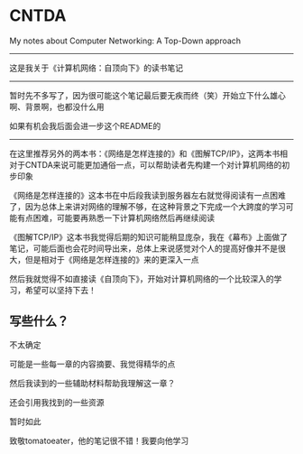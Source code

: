 # CNTDA
<!--more-->

My notes about Computer Networking: A Top-Down approach

---

这是我关于《计算机网络：自顶向下》的读书笔记

---

暂时先不多写了，因为很可能这个笔记最后要无疾而终（笑）开始立下什么雄心啊、背景啊，也都没什么用

如果有机会我后面会进一步这个README的

---

在这里推荐另外的两本书：《网络是怎样连接的》和《图解TCP/IP》，这两本书相对于CNTDA来说可能更加通俗一点，可以帮助读者先构建一个对计算机网络的初步印象

《网络是怎样连接的》这本书在中后段我读到服务器左右就觉得阅读有一点困难了，因为总体上来讲对网络的理解不够，在这种背景之下完成一个大跨度的学习可能有点困难，可能要再熟悉一下计算机网络然后再继续阅读

《图解TCP/IP》这本书我觉得后期的知识可能稍显庞杂，我在《幕布》上面做了笔记，可能后面也会花时间导出来，总体上来说感觉对个人的提高好像并不是很大，但是相对于《网络是怎样连接的》来的更深入一点

然后我就觉得不如直接读《自顶向下》，开始对计算机网络的一个比较深入的学习，希望可以坚持下去！

## 写些什么？

不太确定

可能是一些每一章的内容摘要、我觉得精华的点

然后我读到的一些辅助材料帮助我理解这一章？

还会引用我找到的一些资源

暂时如此

致敬tomatoeater，他的笔记很不错！我要向他学习

